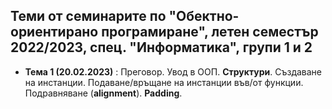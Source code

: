## Теми от семинарите по "Обектно-ориентирано програмиране", летен семестър 2022/2023, спец. "Информатика", групи 1 и 2 ##

- **Тема 1 (20.02.2023)** : Преговор. Увод в ООП. **Структури**. Създаване на инстанции. Подаване/връщане на инстанции във/от функции. Подравняване (**alignment**). **Padding**.  
